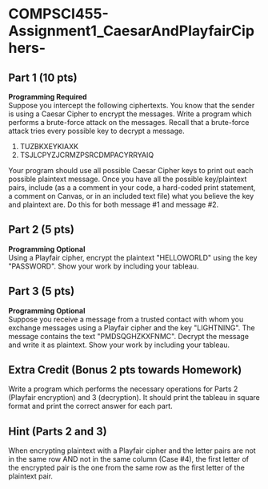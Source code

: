 # COMPSCI455-Assignment1_CaesarAndPlayfairCiphers-

## Part 1 (10 pts)

**Programming Required**  
Suppose you intercept the following ciphertexts.  You know that the sender is using a Caesar Cipher to encrypt the messages.  Write a program which performs a brute-force attack on the messages.  Recall that a brute-force attack tries every possible key to decrypt a message.

1. TUZBKXEYKIAXK
2. TSJLCPYZJCRMZPSRCDMPACYRRYAIQ  

Your program should use all possible Caesar Cipher keys to print out each possible plaintext message.  Once you have all the possible key/plaintext pairs, include (as a a comment in your code, a hard-coded print statement, a comment on Canvas, or in an included text file) what you believe the key and plaintext are.  Do this for both message #1 and message #2.

## Part 2 (5 pts)

**Programming Optional**  
Using a Playfair cipher, encrypt the plaintext "HELLOWORLD" using the key "PASSWORD".  Show your work by including your tableau.

## Part 3 (5 pts)

**Programming Optional**  
Suppose you receive a message from a trusted contact with whom you exchange messages using a Playfair cipher and the key "LIGHTNING".  The message contains the text "PMDSQGHZKXFNMC".  Decrypt the message and write it as plaintext.  Show your work by including your tableau.

## Extra Credit (Bonus 2 pts towards Homework)

Write a program which performs the necessary operations for Parts 2 (Playfair encryption) and 3 (decryption).  It should print the tableau in square format and print the correct answer for each part.

## Hint (Parts 2 and 3)

When encrypting plaintext with a Playfair cipher and the letter pairs are not in the same row AND not in the same column (Case #4), the first letter of the encrypted pair is the one from the same row as the first letter of the plaintext pair.
